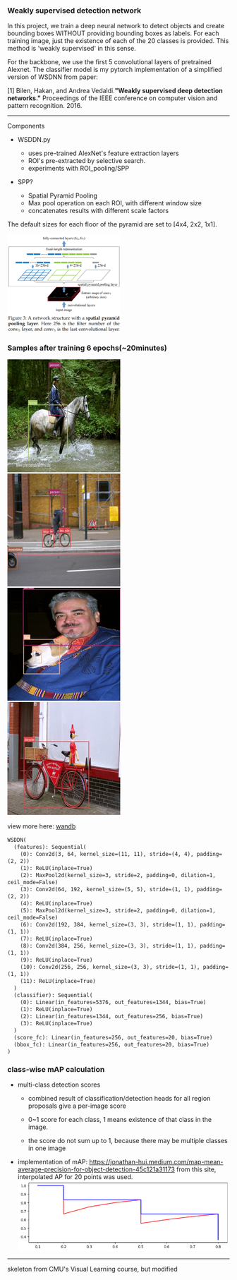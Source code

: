### Weakly supervised detection network

In this project, we train a deep neural network to detect objects and create bounding boxes WITHOUT providing bounding boxes as labels. For each training image, just the existence of each of the 20 classes is provided. This method is 'weakly supervised' in this sense.

For the backbone, we use the first 5 convolutional layers of pretrained Alexnet. 
The classifier model is my pytorch implementation of a simplified version of WSDNN from paper:

[1]
Bilen, Hakan, and Andrea Vedaldi.**"Weakly supervised deep detection networks."**  Proceedings of the IEEE conference on computer vision and pattern recognition. 2016.
___

Components

- WSDDN.py

    - uses pre-trained AlexNet's feature extraction layers
    - ROI's pre-extracted by selective search.
    - experiments with ROI_pooling/SPP

- SPP?
    
    - Spatial Pyramid Pooling
    - Max pool operation on each ROI, with different window size
    - concatenates results with different scale factors

The default sizes for each floor of the pyramid are set to [4x4, 2x2, 1x1]. 


<img src="results/spp.png" width="256" >

### Samples after training 6 epochs(~20minutes)


<img src="results/b_horse.png" width="256" >
<img src="results/b_bicycle.png" width="256" >
<img src="results/a_dog.png" width="256" >
<img src="results/a_bicycle.png" width="256" >

view more here: [wandb](https://wandb.ai/cvl2023/weakly%20supervised%20deep%20detection%20network/runs/q5am68a4?workspace=user-khjune29)

```
WSDDN(
  (features): Sequential(
    (0): Conv2d(3, 64, kernel_size=(11, 11), stride=(4, 4), padding=(2, 2))
    (1): ReLU(inplace=True)
    (2): MaxPool2d(kernel_size=3, stride=2, padding=0, dilation=1, ceil_mode=False)
    (3): Conv2d(64, 192, kernel_size=(5, 5), stride=(1, 1), padding=(2, 2))
    (4): ReLU(inplace=True)
    (5): MaxPool2d(kernel_size=3, stride=2, padding=0, dilation=1, ceil_mode=False)
    (6): Conv2d(192, 384, kernel_size=(3, 3), stride=(1, 1), padding=(1, 1))
    (7): ReLU(inplace=True)
    (8): Conv2d(384, 256, kernel_size=(3, 3), stride=(1, 1), padding=(1, 1))
    (9): ReLU(inplace=True)
    (10): Conv2d(256, 256, kernel_size=(3, 3), stride=(1, 1), padding=(1, 1))
    (11): ReLU(inplace=True)
  )
  (classifier): Sequential(
    (0): Linear(in_features=5376, out_features=1344, bias=True)
    (1): ReLU(inplace=True)
    (2): Linear(in_features=1344, out_features=256, bias=True)
    (3): ReLU(inplace=True)
  )
  (score_fc): Linear(in_features=256, out_features=20, bias=True)
  (bbox_fc): Linear(in_features=256, out_features=20, bias=True)
)
```

### class-wise mAP calculation
- multi-class detection scores

    - combined result of classification/detection heads for all region proposals give a per-image score

    - 0~1 score for each class, 1 means existence of that class in the image.

    - the score do not sum up to 1, because there may be multiple classes in one image

- implementation of mAP:
https://jonathan-hui.medium.com/map-mean-average-precision-for-object-detection-45c121a31173
from this site, interpolated AP for 20 points was used.
![Alt text](results/map_calc.png)

___
skeleton from CMU's Visual Learning course, but modified
